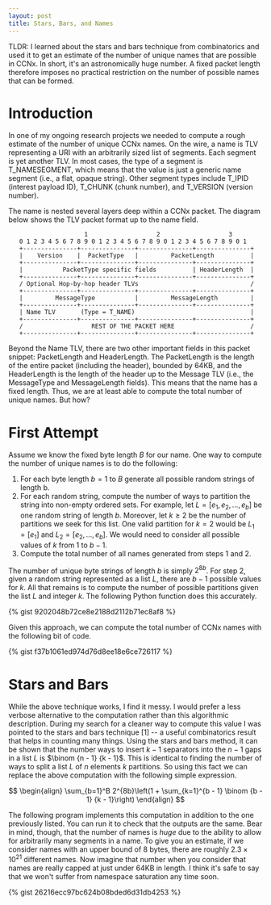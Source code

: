 ```yaml
---
layout: post
title: Stars, Bars, and Names
---
```


TLDR: I learned about the stars and bars technique from combinatorics and used it to get an
estimate of the number of unique names that are possible in CCNx. In short, it's an astronomically
huge number. A fixed packet length therefore imposes no practical restriction on the number of possible
names that can be formed. 

# Introduction
 
In one of my ongoing research projects we needed to compute a rough estimate of the 
number of unique CCNx names.
On the wire, a name is TLV representing a URI with an arbitrarily sized list of segments. Each 
segment is yet another TLV. In most cases, the type of a segment is T_NAMESEGMENT, which means
that the value is just a generic name segment (i.e., a flat, opaque string). Other segment
types include T_IPID (interest payload ID), T_CHUNK (chunk number), and T_VERSION (version number).

The name is nested several layers deep within a CCNx packet. The diagram below shows the TLV
packet format up to the name field. 

~~~
                     1                   2                   3
   0 1 2 3 4 5 6 7 8 9 0 1 2 3 4 5 6 7 8 9 0 1 2 3 4 5 6 7 8 9 0 1
   +---------------+---------------+---------------+---------------+
   |    Version    |  PacketType   |         PacketLength          |
   +---------------+---------------+---------------+---------------+
   |           PacketType specific fields          | HeaderLength  |
   +---------------+---------------+---------------+---------------+
   / Optional Hop-by-hop header TLVs                               /
   +---------------+---------------+---------------+---------------+
   |         MessageType           |         MessageLength         |
   +---------------+---------------+---------------+---------------+
   | Name TLV       (Type = T_NAME)                                |
   +---------------+---------------+---------------+---------------+
   /                   REST OF THE PACKET HERE                     /
   +---------------+---------------+---------------+---------------+
~~~

Beyond the Name TLV, there are two other important fields in this packet snippet:
PacketLength and HeaderLength. The PacketLength is the length of the entire packet
(including the header), bounded by 64KB, and the HeaderLength is the length of the
header up to the Message TLV (i.e., the MessageType and MessageLength fields). 
This means that the name has a fixed length. Thus, we are at least able to compute 
the total number of unique names. But how?

# First Attempt

Assume we know the fixed byte length $B$ for our name. One way to compute the number of unique
names is to do the following:

1. For each byte length $b = 1$ to $B$ generate all possible random strings of length b. 
2. For each random string, compute the number of ways to partition the string into 
non-empty ordered sets. For example, let $L = [e_1, e_2, \dots, e_b]$ be one random string
of length $b$. Moreover, let $k \geq 2$ be the number of partitions we seek for this list.
One valid partition for $k = 2$ would be $L_1 = [e_1]$ and $L_2 = [e_2,\dots,e_b]$. We would 
need to consider all possible values of $k$ from $1$ to $b - 1$. 
3. Compute the total number of all names generated from steps 1 and 2.

The number of unique byte strings of length $b$ is simply $2^{8b}$.
For step 2, given a random string represented as a list $L$, there are $b - 1$ possible
values for $k$. All that remains is to compute the number of possible partitions given 
the list $L$ and integer $k$. The following Python function does this accurately. 

{% gist 9202048b72ce8e2188d2112b71ec8af8 %}

Given this approach, we can compute the total number of CCNx names with the following bit of code.

{% gist f37b1061ed974d76d8ee18e6ce726117 %}

# Stars and Bars

While the above technique works, I find it messy. I would prefer a less verbose alternative to
the computation rather than this algorithmic description. During my search for a cleaner 
way to compute this value I was pointed to the stars and bars technique [1] -- 
a useful combinatorics result that helps in counting many things. 
Using the stars and bars method, it can be shown that the number ways to insert $k - 1$ 
separators into the $n - 1$ gaps in a list $L$ is $\binom {n - 1} {k - 1}$.
This is identical to finding the number of ways to split a list $L$ of $n$ elements
$k$ partitions. So using this fact we can replace the above computation with the following 
simple expression.

$$
\begin{align}
\sum_{b=1}^B 2^{8b}\left(1 + \sum_{k=1}^{b - 1} \binom {b - 1} {k - 1}\right)
\end{align}
$$

The following program implements this computation in addition to the one previously listed.
You can run it to check that the outputs are the same. Bear in mind, though, that the number
of names is *huge* due to the ability to allow for arbitrarily many segments
in a name. To give you an estimate, if we consider names with an upper bound of 
8 bytes, there are roughly $2.3 \times 10^{21}$ different names. Now imagine that number
when you consider that names are really capped at just under 64KB in length. 
I think it's safe to say that we won't suffer from namespace saturation any time soon.

{% gist 26216ecc97bc624b08bded6d31db4253 %}
